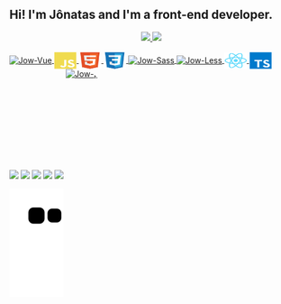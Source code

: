 ## Hi! I'm Jônatas and I'm a front-end developer.
<div align="center">
  <a href="https://github.com/jonatasu">
  <img height="180em" src="https://github-readme-stats.vercel.app/api?username=jonatasu&show_icons=true&theme=dracula&include_all_commits=true&count_private=true"/>
  <img height="180em" src="https://github-readme-stats.vercel.app/api/top-langs/?username=jonatasu&layout=compact&langs_count=7&theme=dracula"/>
</div>
<div style="display: inline_block"><br>
  <img align="center" alt="Jow-Vue" height="30" width="40" src="https://cdn.jsdelivr.net/gh/devicons/devicon/icons/vuejs/vuejs-original.svg">
  <img align="center" alt="Jow-Js" height="30" width="40" src="https://raw.githubusercontent.com/devicons/devicon/master/icons/javascript/javascript-plain.svg">
  <img align="center" alt="Jow-HTML" height="30" width="40" src="https://raw.githubusercontent.com/devicons/devicon/master/icons/html5/html5-original.svg">
  <img align="center" alt="Jow-CSS" height="30" width="40" src="https://raw.githubusercontent.com/devicons/devicon/master/icons/css3/css3-original.svg">
  <img align="center" alt="Jow-Sass" height="30" width="40" src="https://cdn.jsdelivr.net/gh/devicons/devicon/icons/sass/sass-original.svg">
  <img align="center" alt="Jow-Less" height="30" width="40" src="https://cdn.jsdelivr.net/gh/devicons/devicon/icons/less/less-plain-wordmark.svg">
  <img align="center" alt="Jow-React" height="30" width="40" src="https://raw.githubusercontent.com/devicons/devicon/master/icons/react/react-original.svg">
  <img align="center" alt="Jow-Ts" height="30" width="40" src="https://raw.githubusercontent.com/devicons/devicon/master/icons/typescript/typescript-plain.svg">

  <div align="right" style="width: 170px; height: 150px; overflow: hidden; border-radius:50px;">
    <img alt="Jow-pic" height="150" src="https://cdn.discordapp.com/avatars/428767561497444352/e00e2d971c97bd5fcf8a77b167c7c6fd.webp?size=600">
  </div>
</div>

  ##

<div>
  <a href="https://www.youtube.com/channel/UCv_aHAKZIJKPfKc9FCqS0Zw" target="_blank"><img src="https://img.shields.io/badge/YouTube-FF0000?style=for-the-badge&logo=youtube&logoColor=white" target="_blank"></a>
  <a href="https://instagram.com/jow.vue" target="_blank"><img src="https://img.shields.io/badge/-Instagram-%23E4405F?style=for-the-badge&logo=instagram&logoColor=white" target="_blank"></a>
 	<a href="https://www.twitch.tv/jownas_" target="_blank"><img src="https://img.shields.io/badge/Twitch-9146FF?style=for-the-badge&logo=twitch&logoColor=white" target="_blank"></a>
  <a href = "mailto:jonatasvieira@gmail.com"><img src="https://img.shields.io/badge/-Gmail-%23333?style=for-the-badge&logo=gmail&logoColor=white" target="_blank"></a>
  <a href="https://www.linkedin.com/in/jonatasu/" target="_blank"><img src="https://img.shields.io/badge/-LinkedIn-%230077B5?style=for-the-badge&logo=linkedin&logoColor=white" target="_blank"></a>

  ![Snake animation](https://github.com/jonatasu/jonatasu/blob/output/github-contribution-grid-snake.svg)
</div>
